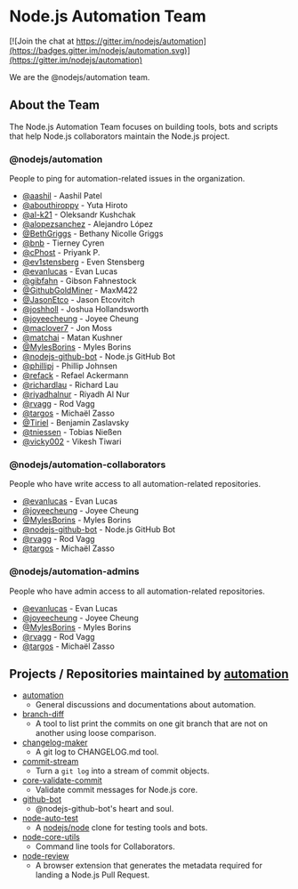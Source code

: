 # Node.js Automation Team

[![Join the chat at https://gitter.im/nodejs/automation](https://badges.gitter.im/nodejs/automation.svg)](https://gitter.im/nodejs/automation)

We are the @nodejs/automation team.

## About the Team

The Node.js Automation Team focuses on building tools, bots and scripts that
help Node.js collaborators maintain the Node.js project.

### @nodejs/automation

People to ping for automation-related issues in the organization.

<!-- ncu-team-sync.team(nodejs/automation) -->

- [@aashil](https://github.com/aashil) - Aashil Patel
- [@abouthiroppy](https://github.com/abouthiroppy) - Yuta Hiroto
- [@al-k21](https://github.com/al-k21) - Oleksandr Kushchak
- [@alopezsanchez](https://github.com/alopezsanchez) - Alejandro López
- [@BethGriggs](https://github.com/BethGriggs) - Bethany Nicolle Griggs
- [@bnb](https://github.com/bnb) - Tierney Cyren
- [@cPhost](https://github.com/cPhost) - Priyank P.
- [@ev1stensberg](https://github.com/ev1stensberg) - Even Stensberg
- [@evanlucas](https://github.com/evanlucas) - Evan Lucas
- [@gibfahn](https://github.com/gibfahn) - Gibson Fahnestock
- [@GithubGoldMiner](https://github.com/GithubGoldMiner) - MaxM422
- [@JasonEtco](https://github.com/JasonEtco) - Jason Etcovitch
- [@joshholl](https://github.com/joshholl) - Joshua Hollandsworth
- [@joyeecheung](https://github.com/joyeecheung) - Joyee Cheung
- [@maclover7](https://github.com/maclover7) - Jon Moss
- [@matchai](https://github.com/matchai) - Matan Kushner
- [@MylesBorins](https://github.com/MylesBorins) - Myles Borins
- [@nodejs-github-bot](https://github.com/nodejs-github-bot) - Node.js GitHub Bot
- [@phillipj](https://github.com/phillipj) - Phillip Johnsen
- [@refack](https://github.com/refack) - Refael Ackermann
- [@richardlau](https://github.com/richardlau) - Richard Lau
- [@riyadhalnur](https://github.com/riyadhalnur) - Riyadh Al Nur
- [@rvagg](https://github.com/rvagg) - Rod Vagg
- [@targos](https://github.com/targos) - Michaël Zasso
- [@Tiriel](https://github.com/Tiriel) - Benjamin Zaslavsky
- [@tniessen](https://github.com/tniessen) - Tobias Nießen
- [@vicky002](https://github.com/vicky002) - Vikesh Tiwari

<!-- ncu-team-sync end -->

### @nodejs/automation-collaborators

People who have write access to all automation-related repositories.

<!-- ncu-team-sync.team(nodejs/automation-collaborators) -->

- [@evanlucas](https://github.com/evanlucas) - Evan Lucas
- [@joyeecheung](https://github.com/joyeecheung) - Joyee Cheung
- [@MylesBorins](https://github.com/MylesBorins) - Myles Borins
- [@nodejs-github-bot](https://github.com/nodejs-github-bot) - Node.js GitHub Bot
- [@rvagg](https://github.com/rvagg) - Rod Vagg
- [@targos](https://github.com/targos) - Michaël Zasso

<!-- ncu-team-sync end -->

### @nodejs/automation-admins

People who have admin access to all automation-related repositories.

<!-- ncu-team-sync.team(nodejs/automation-admins) -->

- [@evanlucas](https://github.com/evanlucas) - Evan Lucas
- [@joyeecheung](https://github.com/joyeecheung) - Joyee Cheung
- [@MylesBorins](https://github.com/MylesBorins) - Myles Borins
- [@rvagg](https://github.com/rvagg) - Rod Vagg
- [@targos](https://github.com/targos) - Michaël Zasso

<!-- ncu-team-sync end -->

## Projects / Repositories maintained by [automation](https://github.com/nodejs/automation)

- [automation](https://github.com/nodejs/automation)
  - General discussions and documentations about automation.
- [branch-diff](https://github.com/nodejs/branch-diff)
  - A tool to list print the commits on one git branch that are not on
    another using loose comparison.
- [changelog-maker](https://github.com/nodejs/changelog-maker)
  - A git log to CHANGELOG.md tool.
- [commit-stream](https://github.com/nodejs/commit-stream)
  - Turn a `git log` into a stream of commit objects.
- [core-validate-commit](https://github.com/nodejs/core-validate-commit)
  - Validate commit messages for Node.js core.
- [github-bot](https://github.com/nodejs/github-bot)
  - @nodejs-github-bot's heart and soul.
- [node-auto-test](https://github.com/nodejs/node-auto-test)
  - A [nodejs/node](https://github.com/nodejs/node) clone for testing tools
    and bots.
- [node-core-utils](https://github.com/nodejs/node-core-utils)
  - Command line tools for Collaborators.
- [node-review](https://github.com/nodejs/node-review)
  - A browser extension that generates the metadata required for landing
    a Node.js Pull Request.

